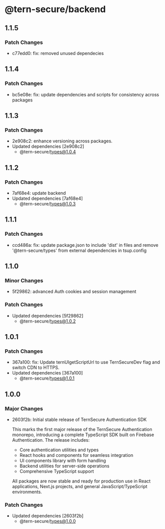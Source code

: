# @tern-secure/backend

## 1.1.5

### Patch Changes

- c77edd0: fix: removed unused dependecies

## 1.1.4

### Patch Changes

- bc5e08e: fix: update dependencies and scripts for consistency across packages

## 1.1.3

### Patch Changes

- 2e908c2: enhance versioning across packages.
- Updated dependencies [2e908c2]
  - @tern-secure/types@1.0.4

## 1.1.2

### Patch Changes

- 7af68e4: update backend
- Updated dependencies [7af68e4]
  - @tern-secure/types@1.0.3

## 1.1.1

### Patch Changes

- ccd486a: fix: update package.json to include 'dist' in files and remove '@tern-secure/types' from external dependencies in tsup.config

## 1.1.0

### Minor Changes

- 5f29862: advanced Auth cookies and session management

### Patch Changes

- Updated dependencies [5f29862]
  - @tern-secure/types@1.0.2

## 1.0.1

### Patch Changes

- 367a100: fix: Update ternUIgetScriptUrl to use TernSecureDev flag and switch CDN to HTTPS.
- Updated dependencies [367a100]
  - @tern-secure/types@1.0.1

## 1.0.0

### Major Changes

- 2603f2b: Initial stable release of TernSecure Authentication SDK

  This marks the first major release of the TernSecure Authentication monorepo, introducing a complete TypeScript SDK built on Firebase Authentication. The release includes:

  - Core authentication utilities and types
  - React hooks and components for seamless integration
  - UI components library with form handling
  - Backend utilities for server-side operations
  - Comprehensive TypeScript support

  All packages are now stable and ready for production use in React applications, Next.js projects, and general JavaScript/TypeScript environments.

### Patch Changes

- Updated dependencies [2603f2b]
  - @tern-secure/types@1.0.0

